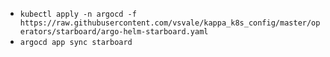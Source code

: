 - `kubectl apply -n argocd -f https://raw.githubusercontent.com/vsvale/kappa_k8s_config/master/operators/starboard/argo-helm-starboard.yaml`
- `argocd app sync starboard`
